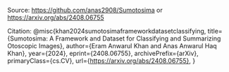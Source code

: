 Source: https://github.com/anas2908/Sumotosima or https://arxiv.org/abs/2408.06755

Citation:
@misc{khan2024sumotosimaframeworkdatasetclassifying,
      title={Sumotosima: A Framework and Dataset for Classifying and Summarizing Otoscopic Images}, 
      author={Eram Anwarul Khan and Anas Anwarul Haq Khan},
      year={2024},
      eprint={2408.06755},
      archivePrefix={arXiv},
      primaryClass={cs.CV},
      url={https://arxiv.org/abs/2408.06755}, 
}
